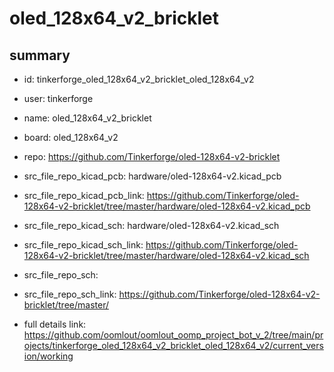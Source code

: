 # oled_128x64_v2_bricklet
 
## summary 
* id: tinkerforge_oled_128x64_v2_bricklet_oled_128x64_v2
* user: tinkerforge
* name: oled_128x64_v2_bricklet
* board: oled_128x64_v2
* repo: https://github.com/Tinkerforge/oled-128x64-v2-bricklet
* src_file_repo_kicad_pcb: hardware/oled-128x64-v2.kicad_pcb
* src_file_repo_kicad_pcb_link: https://github.com/Tinkerforge/oled-128x64-v2-bricklet/tree/master/hardware/oled-128x64-v2.kicad_pcb
* src_file_repo_kicad_sch: hardware/oled-128x64-v2.kicad_sch
* src_file_repo_kicad_sch_link: https://github.com/Tinkerforge/oled-128x64-v2-bricklet/tree/master/hardware/oled-128x64-v2.kicad_sch

* src_file_repo_sch: 
* src_file_repo_sch_link: https://github.com/Tinkerforge/oled-128x64-v2-bricklet/tree/master/
* full details link: https://github.com/oomlout/oomlout_oomp_project_bot_v_2/tree/main/projects/tinkerforge_oled_128x64_v2_bricklet_oled_128x64_v2/current_version/working  







